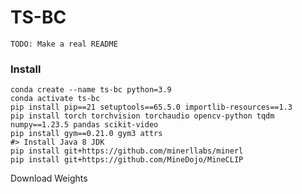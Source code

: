 # TS-BC

`TODO: Make a real README`

### Install

```
conda create --name ts-bc python=3.9
conda activate ts-bc
pip install pip==21 setuptools==65.5.0 importlib-resources==1.3
pip install torch torchvision torchaudio opencv-python tqdm numpy==1.23.5 pandas scikit-video
pip install gym==0.21.0 gym3 attrs
#> Install Java 8 JDK
pip install git+https://github.com/minerllabs/minerl
pip install git+https://github.com/MineDojo/MineCLIP
```

Download Weights
